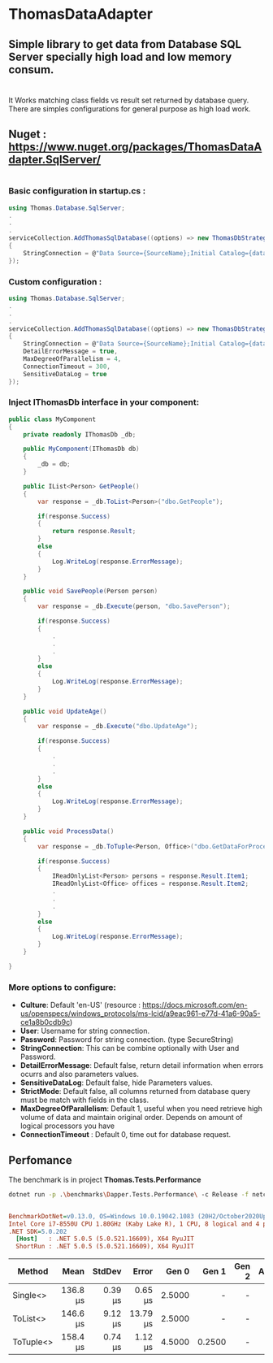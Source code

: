 # ThomasDataAdapter
## Simple library to get data from Database SQL Server specially high load and low memory consum.
#
It Works matching class fields vs result set returned by database query. There are simples configurations for general purpose as high load work.


## Nuget : https://www.nuget.org/packages/ThomasDataAdapter.SqlServer/
#
### Basic configuration in startup.cs :

```c#
using Thomas.Database.SqlServer;
.
.
.
serviceCollection.AddThomasSqlDatabase((options) => new ThomasDbStrategyOptions()
{
    StringConnection = @"Data Source={SourceName};Initial Catalog={database};User ID={User};Password={Pass}"
});
```

### Custom configuration :

```c#
using Thomas.Database.SqlServer;
.
.
.
serviceCollection.AddThomasSqlDatabase((options) => new ThomasDbStrategyOptions()
{
    StringConnection = @"Data Source={SourceName};Initial Catalog={database};User ID={User};Password={Pass}",
    DetailErrorMessage = true,
    MaxDegreeOfParallelism = 4,
    ConnectionTimeout = 300,
    SensitiveDataLog = true
});
```

### Inject **IThomasDb** interface in your component:
```c#
public class MyComponent
{
    private readonly IThomasDb _db;

    public MyComponent(IThomasDb db)
    {
        _db = db;
    }

    public IList<Person> GetPeople()
    {
        var response = _db.ToList<Person>("dbo.GetPeople");

        if(response.Success)
        {
            return response.Result;
        }
        else
        {
            Log.WriteLog(response.ErrorMessage);
        }
    }

    public void SavePeople(Person person)
    {
        var response = _db.Execute(person, "dbo.SavePerson");

        if(response.Success)
        {
            .
            .
            .
        }
        else
        {
            Log.WriteLog(response.ErrorMessage);
        }
    }

    public void UpdateAge()
    {
        var response = _db.Execute("dbo.UpdateAge");

        if(response.Success)
        {
            .
            .
            .
        }
        else
        {
            Log.WriteLog(response.ErrorMessage);
        }
    }

    public void ProcessData()
    {
        var response = _db.ToTuple<Person, Office>("dbo.GetDataForProcess");

        if(response.Success)
        {
            IReadOnlyList<Person> persons = response.Result.Item1;
            IReadOnlyList<Office> offices = response.Result.Item2;
            .
            .
            .
        }
        else
        {
            Log.WriteLog(response.ErrorMessage);
        }
    }

}
```

### More options to configure:

* **Culture**: Default 'en-US' (resource : https://docs.microsoft.com/en-us/openspecs/windows_protocols/ms-lcid/a9eac961-e77d-41a6-90a5-ce1a8b0cdb9c)
* **User**: Username for string connection.
* **Password**: Password for string connection. (type SecureString)
* **StringConnection**: This can be combine optionally with User and Password.
* **DetailErrorMessage**: Default false, return detail information when errors ocurrs and also parameters values.
* **SensitiveDataLog**:  Default false, hide Parameters values.
* **StrictMode**: Default false, all columns returned from database query must be match with fields in the class.
* **MaxDegreeOfParallelism**: Default 1, useful when you need retrieve high volume of data and maintain original order. Depends on amount of logical processors you have
* **ConnectionTimeout** : Default 0, time out for database request.

## Perfomance

The benchmark is in project **Thomas.Tests.Performance**

```bash
dotnet run -p .\benchmarks\Dapper.Tests.Performance\ -c Release -f netcoreapp3.1 -- -f * --join
```

``` ini

BenchmarkDotNet=v0.13.0, OS=Windows 10.0.19042.1083 (20H2/October2020Update)
Intel Core i7-8550U CPU 1.80GHz (Kaby Lake R), 1 CPU, 8 logical and 4 physical cores
.NET SDK=5.0.202
  [Host]   : .NET 5.0.5 (5.0.521.16609), X64 RyuJIT
  ShortRun : .NET 5.0.5 (5.0.521.16609), X64 RyuJIT


```
|    Method |     Mean |  StdDev |    Error |  Gen 0 |  Gen 1 | Gen 2 | Allocated |
|---------- |---------:|--------:|---------:|-------:|-------:|------:|----------:|
|  Single&lt;&gt; | 136.8 μs | 0.39 μs |  0.65 μs | 2.5000 |      - |     - |     10 KB |
|  ToList&lt;&gt; | 146.6 μs | 9.12 μs | 13.79 μs | 2.5000 |      - |     - |     10 KB |
| ToTuple&lt;&gt; | 158.4 μs | 0.74 μs |  1.12 μs | 4.5000 | 0.2500 |     - |     19 KB |
